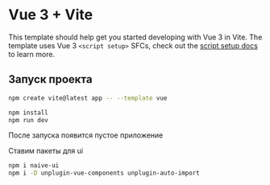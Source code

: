 # Vue 3 + Vite

This template should help get you started developing with Vue 3 in Vite. The template uses Vue 3 `<script setup>` SFCs, check out the [script setup docs](https://v3.vuejs.org/api/sfc-script-setup.html#sfc-script-setup) to learn more.

## Запуск проекта
```bash
npm create vite@latest app -- --template vue
```
```bash
npm install
npm run dev
```

После запуска появится пустое приложение

Cтавим пакеты для ui

```bash
npm i naive-ui
npm i -D unplugin-vue-components unplugin-auto-import
```